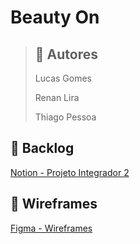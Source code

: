 # Beauty On

> ## 🧑 Autores
> 
> Lucas Gomes
>
> Renan Lira
>
> Thiago Pessoa
>
## 📜 Backlog

[Notion - Projeto Integrador 2](https://busy-airbus-05e.notion.site/Projeto-Integrador-2-6a82c5574840477fb151fd6ec2ca71c4?pvs=4)

## 📱 Wireframes

[Figma - Wireframes](https://www.figma.com/file/HW6Bz2HowkO0lyYCTuRSdp/projeto-integrador03?type=design&node-id=0%3A1&mode=design&t=pvF1hpm8oINhE6tE-1)
